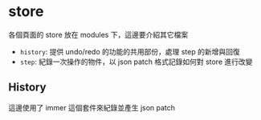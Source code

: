 # store

各個頁面的 store 放在 modules 下，這邊要介紹其它檔案

- `history`: 提供 undo/redo 的功能的共用部份，處理 step 的新增與回復
- `step`: 紀錄一次操作的物件，以 json patch 格式記錄如何對 store 進行改變

## History

這邊使用了 immer 這個套件來紀錄並產生 json patch
